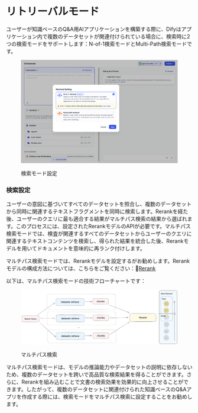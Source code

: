 # リトリーバルモード

ユーザーが知識ベースのQ\&A用AIアプリケーションを構築する際に、Difyはアプリケーション内で複数のデータセットが関連付けられている場合に、検索時に2つの検索モードをサポートします：N-of-1検索モードとMulti-Path検索モードです。

<figure><img src="../../../.gitbook/assets/en-n-to-1.png" alt=""><figcaption><p>検索モード設定</p></figcaption></figure>

### 検索設定

ユーザーの意図に基づいてすべてのデータセットを照合し、複数のデータセットから同時に関連するテキストフラグメントを同時に検索します。Rerankを経た後、ユーザーのクエリに最も適合する結果がマルチパス検索の結果から選ばれます。このプロセスには、設定されたRerankモデルのAPIが必要です。マルチパス検索モードでは、検査が関連するすべてのデータセットからユーザーのクエリに関連するテキストコンテンツを検索し、得られた結果を統合した後、Rerankモデルを用いてドキュメントを意味的に再ランク付けします。

マルチパス検索モードでは、Rerankモデルを設定するがお勧めします。Rerankモデルの構成方法については、こちらをご覧ください：🔗[Rerank](https://docs.dify.ai/v/ja-jp/learn-more/extended-reading/retrieval-augment/rerank)

以下は、マルチパス検索モードの技術フローチャートです：

<figure><img src="../../../.gitbook/assets/rerank-flow-chart.png" alt=""><figcaption><p>マルチパス検索</p></figcaption></figure>

マルチパス検索モードは、モデルの推論能力やデータセットの説明に依存しないため、複数のデータセットを跨いで高品質な検索結果を得ることができます。さらに、Rerankを組み込むことで文書の検索効果を効果的に向上させることができます。したがって、複数のデータセットに関連付けられた知識ベースのQ\&Aアプリを作成する際には、検索モードをマルチパス検索に設定することをお勧めします。
